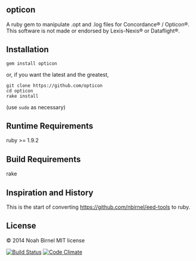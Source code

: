 opticon
---------
A ruby gem to manipulate .opt and .log files
for Concordance® / Opticon®.
This software is not made or endorsed by Lexis-Nexis® or Dataflight®.

Installation
---------
`gem install opticon`

or, if you want the latest and the greatest, 

    git clone https://github.com/opticon
    cd opticon
    rake install

(use `sudo` as necessary)

Runtime Requirements
---------
ruby >= 1.9.2

Build Requirements
---------
rake

Inspiration and History
---------
This is the start of converting
https://github.com/nbirnel/eed-tools
to ruby.

License
---------
© 2014 Noah Birnel
MIT license

[![Build Status](https://travis-ci.org/nbirnel/opticon.png?branch=master)](https://travis-ci.org/nbirnel/opticon)
[![Code Climate](https://codeclimate.com/github/nbirnel/opticon.png)](https://codeclimate.com/github/nbirnel/opticon)
